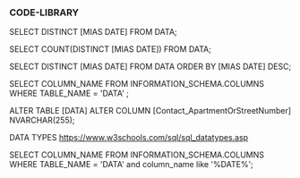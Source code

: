 ### CODE-LIBRARY
 
SELECT DISTINCT [MIAS DATE] FROM DATA;  

SELECT COUNT(DISTINCT [MIAS DATE]) FROM DATA;  

SELECT DISTINCT [MIAS DATE] FROM DATA  ORDER BY [MIAS DATE] DESC;

SELECT COLUMN_NAME FROM INFORMATION_SCHEMA.COLUMNS WHERE TABLE_NAME = 'DATA' ;

ALTER TABLE [DATA] ALTER COLUMN [Contact_ApartmentOrStreetNumber] NVARCHAR(255);  

DATA TYPES https://www.w3schools.com/sql/sql_datatypes.asp

SELECT COLUMN_NAME FROM INFORMATION_SCHEMA.COLUMNS WHERE TABLE_NAME = 'DATA' and column_name like '%DATE%';



